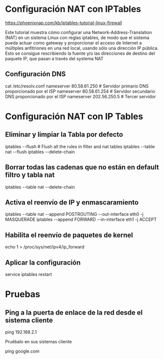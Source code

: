 # Configuración NAT con IPTables

https://phoenixnap.com/kb/iptables-tutorial-linux-firewall

Este tutorial muestra cómo configurar una Network-Address-Translation (NAT) en un sistema Linux con reglas iptables, de modo que el sistema pueda actuar como gateway y proporcionar el acceso de Internet a múltiples anfitriones en una red local, usando sólo una dirección IP pública. Esto se consigue rescribiendo la fuente y/o las direcciones de destino del paquete IP, que pasan a través del systema NAT

## Configuración DNS

  cat /etc/resolv.conf 
  nameserver 80.58.61.250  # Servidor primario DNS proporcionado por el ISP 
  nameserver 80.58.61.254  # Servidor secundario DNS proporcionado por el ISP
  nameserver 202.56.250.5  # Tercer servidor

# Configuración NAT con IP Tables

## Eliminar y limpiar la Tabla por defecto

iptables --flush            # Flush all the rules in filter and nat tables
iptables --table nat --flush
iptables --delete-chain
## Borrar todas las cadenas que no están en default filtro y tabla nat

 iptables --table nat --delete-chain 
## Activa el reenvío de IP y enmascaramiento

iptables --table nat --append POSTROUTING --out-interface eth0 -j MASQUERADE
iptables --append FORWARD --in-interface eth1 -j ACCEPT
## Habilita el reenvío de paquetes de kernel

 echo 1 > /proc/sys/net/ipv4/ip_forward 
## Aplicar la configuración

service iptables restart

# Pruebas

## Ping a la puerta de enlace de la red desde el sistema cliente

ping 192.168.2.1

Pruébalo en sus sistemas cliente

ping google.com
